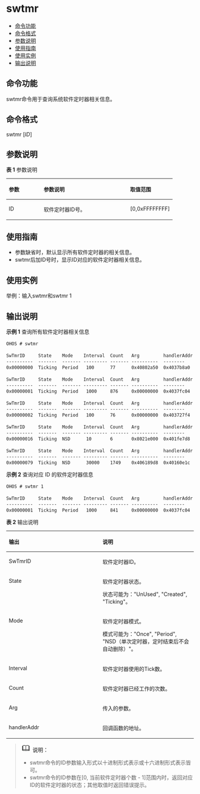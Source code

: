 # swtmr<a name="ZH-CN_TOPIC_0000001133846478"></a>

-   [命令功能](#section166171064814)
-   [命令格式](#section424011111682)
-   [参数说明](#section1268410459465)
-   [使用指南](#section169806213815)
-   [使用实例](#section16676026389)
-   [输出说明](#section1541991614710)

## 命令功能<a name="section166171064814"></a>

swtmr命令用于查询系统软件定时器相关信息。

## 命令格式<a name="section424011111682"></a>

swtmr \[_ID_\]

## 参数说明<a name="section1268410459465"></a>

**表 1**  参数说明

<a name="table517mcpsimp"></a>
<table><thead align="left"><tr id="row523mcpsimp"><th class="cellrowborder" valign="top" width="21%" id="mcps1.2.4.1.1"><p id="p525mcpsimp"><a name="p525mcpsimp"></a><a name="p525mcpsimp"></a>参数</p>
</th>
<th class="cellrowborder" valign="top" width="52%" id="mcps1.2.4.1.2"><p id="p527mcpsimp"><a name="p527mcpsimp"></a><a name="p527mcpsimp"></a>参数说明</p>
</th>
<th class="cellrowborder" valign="top" width="27%" id="mcps1.2.4.1.3"><p id="p529mcpsimp"><a name="p529mcpsimp"></a><a name="p529mcpsimp"></a>取值范围</p>
</th>
</tr>
</thead>
<tbody><tr id="row530mcpsimp"><td class="cellrowborder" valign="top" width="21%" headers="mcps1.2.4.1.1 "><p id="p532mcpsimp"><a name="p532mcpsimp"></a><a name="p532mcpsimp"></a>ID</p>
</td>
<td class="cellrowborder" valign="top" width="52%" headers="mcps1.2.4.1.2 "><p id="p534mcpsimp"><a name="p534mcpsimp"></a><a name="p534mcpsimp"></a>软件定时器ID号。</p>
</td>
<td class="cellrowborder" valign="top" width="27%" headers="mcps1.2.4.1.3 "><p id="p536mcpsimp"><a name="p536mcpsimp"></a><a name="p536mcpsimp"></a>[0,0xFFFFFFFF]</p>
</td>
</tr>
</tbody>
</table>

## 使用指南<a name="section169806213815"></a>

-   参数缺省时，默认显示所有软件定时器的相关信息。
-   swtmr后加ID号时，显示ID对应的软件定时器相关信息。

## 使用实例<a name="section16676026389"></a>

举例：输入swtmr和swtmr 1

## 输出说明<a name="section1541991614710"></a>

**示例 1**  查询所有软件定时器相关信息

```shell
OHOS # swtmr

SwTmrID     State    Mode    Interval  Count   Arg         handlerAddr
----------  -------  ------- --------- ------- ----------  --------
0x00000000  Ticking  Period   100      77      0x40802a50  0x4037b8a0

SwTmrID     State    Mode    Interval  Count   Arg         handlerAddr
----------  -------  ------- --------- ------- ----------  --------
0x00000001  Ticking  Period   1000     876     0x00000000  0x4037fc04

SwTmrID     State    Mode    Interval  Count   Arg         handlerAddr
----------  -------  ------- --------- ------- ----------  --------
0x00000002  Ticking  Period   100      76      0x00000000  0x403727f4

SwTmrID     State    Mode    Interval  Count   Arg         handlerAddr
----------  -------  ------- --------- ------- ----------  --------
0x00000016  Ticking  NSD      10       6       0x8021e000  0x401fe7d8

SwTmrID     State    Mode    Interval  Count   Arg         handlerAddr
----------  -------  ------- --------- ------- ----------  --------
0x00000079  Ticking  NSD      30000    1749    0x406189d8  0x40160e1c
```

**示例 2**  查询对应 ID 的软件定时器信息

```shell
OHOS # swtmr 1

SwTmrID     State    Mode    Interval  Count   Arg         handlerAddr
----------  -------  ------- --------- ------- ----------  --------
0x00000001  Ticking  Period   1000     841     0x00000000  0x4037fc04
```

**表 2**  输出说明

<a name="table551mcpsimp"></a>
<table><thead align="left"><tr id="row556mcpsimp"><th class="cellrowborder" valign="top" width="50%" id="mcps1.2.3.1.1"><p id="p558mcpsimp"><a name="p558mcpsimp"></a><a name="p558mcpsimp"></a>输出</p>
</th>
<th class="cellrowborder" valign="top" width="50%" id="mcps1.2.3.1.2"><p id="p560mcpsimp"><a name="p560mcpsimp"></a><a name="p560mcpsimp"></a>说明</p>
</th>
</tr>
</thead>
<tbody><tr id="row561mcpsimp"><td class="cellrowborder" valign="top" width="50%" headers="mcps1.2.3.1.1 "><p id="p563mcpsimp"><a name="p563mcpsimp"></a><a name="p563mcpsimp"></a>SwTmrID</p>
</td>
<td class="cellrowborder" valign="top" width="50%" headers="mcps1.2.3.1.2 "><p id="p565mcpsimp"><a name="p565mcpsimp"></a><a name="p565mcpsimp"></a>软件定时器ID。</p>
</td>
</tr>
<tr id="row566mcpsimp"><td class="cellrowborder" valign="top" width="50%" headers="mcps1.2.3.1.1 "><p id="p568mcpsimp"><a name="p568mcpsimp"></a><a name="p568mcpsimp"></a>State</p>
</td>
<td class="cellrowborder" valign="top" width="50%" headers="mcps1.2.3.1.2 "><p id="p570mcpsimp"><a name="p570mcpsimp"></a><a name="p570mcpsimp"></a>软件定时器状态。</p>
<p id="p88402543474"><a name="p88402543474"></a><a name="p88402543474"></a>状态可能为："UnUsed", "Created", "Ticking"。</p>
</td>
</tr>
<tr id="row571mcpsimp"><td class="cellrowborder" valign="top" width="50%" headers="mcps1.2.3.1.1 "><p id="p573mcpsimp"><a name="p573mcpsimp"></a><a name="p573mcpsimp"></a>Mode</p>
</td>
<td class="cellrowborder" valign="top" width="50%" headers="mcps1.2.3.1.2 "><p id="p575mcpsimp"><a name="p575mcpsimp"></a><a name="p575mcpsimp"></a>软件定时器模式。</p>
<p id="p657320204499"><a name="p657320204499"></a><a name="p657320204499"></a>模式可能为："Once", "Period", "NSD（单次定时器，定时结束后不会自动删除）"。</p>
</td>
</tr>
<tr id="row576mcpsimp"><td class="cellrowborder" valign="top" width="50%" headers="mcps1.2.3.1.1 "><p id="p578mcpsimp"><a name="p578mcpsimp"></a><a name="p578mcpsimp"></a>Interval</p>
</td>
<td class="cellrowborder" valign="top" width="50%" headers="mcps1.2.3.1.2 "><p id="p580mcpsimp"><a name="p580mcpsimp"></a><a name="p580mcpsimp"></a>软件定时器使用的Tick数。</p>
</td>
</tr>
<tr id="row581mcpsimp"><td class="cellrowborder" valign="top" width="50%" headers="mcps1.2.3.1.1 "><p id="p583mcpsimp"><a name="p583mcpsimp"></a><a name="p583mcpsimp"></a>Count</p>
</td>
<td class="cellrowborder" valign="top" width="50%" headers="mcps1.2.3.1.2 "><p id="p585mcpsimp"><a name="p585mcpsimp"></a><a name="p585mcpsimp"></a>软件定时器已经工作的次数。</p>
</td>
</tr>
<tr id="row586mcpsimp"><td class="cellrowborder" valign="top" width="50%" headers="mcps1.2.3.1.1 "><p id="p588mcpsimp"><a name="p588mcpsimp"></a><a name="p588mcpsimp"></a>Arg</p>
</td>
<td class="cellrowborder" valign="top" width="50%" headers="mcps1.2.3.1.2 "><p id="p590mcpsimp"><a name="p590mcpsimp"></a><a name="p590mcpsimp"></a>传入的参数。</p>
</td>
</tr>
<tr id="row591mcpsimp"><td class="cellrowborder" valign="top" width="50%" headers="mcps1.2.3.1.1 "><p id="p593mcpsimp"><a name="p593mcpsimp"></a><a name="p593mcpsimp"></a>handlerAddr</p>
</td>
<td class="cellrowborder" valign="top" width="50%" headers="mcps1.2.3.1.2 "><p id="p595mcpsimp"><a name="p595mcpsimp"></a><a name="p595mcpsimp"></a>回调函数的地址。</p>
</td>
</tr>
</tbody>
</table>

>![](../public_sys-resources/icon-note.gif) **说明：** 
>-   swtmr命令的ID参数输入形式以十进制形式表示或十六进制形式表示皆可。
>-   swtmr命令的ID参数在\[0, 当前软件定时器个数 - 1\]范围内时，返回对应ID的软件定时器的状态；其他取值时返回错误提示。

